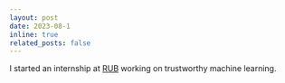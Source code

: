 ```yaml
---
layout: post
date: 2023-08-1
inline: true
related_posts: false
---
```


I started an internship at [RUB](https://informatik.rub.de/infsec/) working on trustworthy machine learning.
